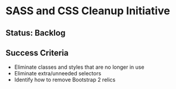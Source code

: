 # SASS and CSS Cleanup Initiative

## Status: Backlog

## Success Criteria
- Eliminate classes and styles that are no longer in use
- Eliminate extra/unneeded selectors
- Identify how to remove Bootstrap 2 relics